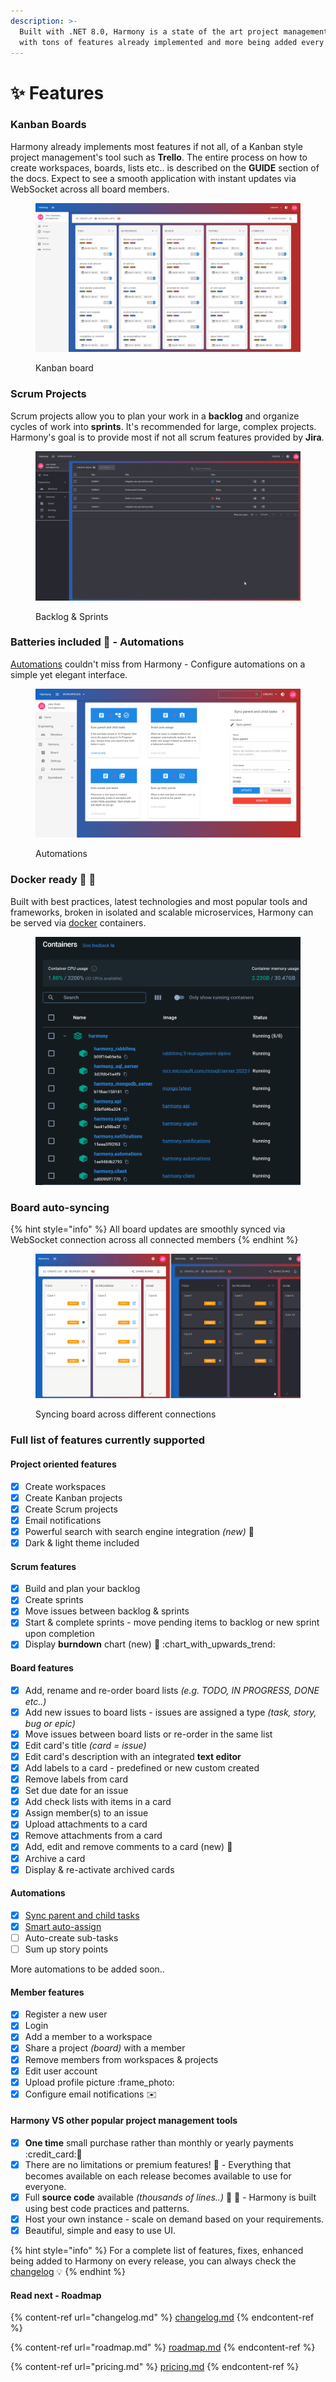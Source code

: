 ```yaml
---
description: >-
  Built with .NET 8.0, Harmony is a state of the art project management tool
  with tons of features already implemented and more being added every day.
---
```


# ✨ Features

### Kanban Boards

Harmony already implements most features if not all, of a Kanban style project management's tool such as **Trello**. The entire process on how to create workspaces, boards, lists etc.. is described on the **GUIDE** section of the docs. Expect to see a smooth application with instant updates via WebSocket across all board members.

<figure><img src="../.gitbook/assets/full-board-light.png" alt=""><figcaption><p>Kanban board</p></figcaption></figure>

### Scrum Projects

Scrum projects allow you to plan your work in a **backlog** and organize cycles of work into **sprints**. It's recommended for large, complex projects. Harmony's goal is to provide most if not all scrum features provided by **Jira**.&#x20;

<figure><img src="../.gitbook/assets/backlog-move-to-sprint.gif" alt=""><figcaption><p>Backlog &#x26; Sprints</p></figcaption></figure>

### Batteries included :battery: - Automations

[Automations](../guide/automations/) couldn't miss from Harmony - Configure automations on a simple yet elegant interface.

<figure><img src="../.gitbook/assets/automations.png" alt=""><figcaption><p>Automations</p></figcaption></figure>

### Docker ready :whale: :rocket:

Built with best practices, latest technologies and most popular tools and frameworks, broken in isolated and scalable microservices, Harmony can be served via [docker](setup/docker.md) containers.

<figure><img src="../.gitbook/assets/harmony-containers.png" alt=""><figcaption></figcaption></figure>

### Board auto-syncing

{% hint style="info" %}
All board updates are smoothly synced via WebSocket connection across all connected members
{% endhint %}

<figure><img src="../.gitbook/assets/card-move-opt-sync.gif" alt=""><figcaption><p>Syncing board across different connections</p></figcaption></figure>

### Full list of features currently supported

#### Project oriented features

* [x] Create workspaces
* [x] Create Kanban projects
* [x] Create Scrum projects
* [x] Email notifications
* [x] Powerful search with search engine integration _(new)_ :rocket:
* [x] Dark & light theme included

#### Scrum features

* [x] Build and plan your backlog
* [x] Create sprints
* [x] Move issues between backlog & sprints
* [x] Start & complete sprints - move pending items to backlog or new sprint upon completion
* [x] Display **burndown** chart (new) :rocket: :chart\_with\_upwards\_trend:

#### Board features

* [x] Add, rename and re-order board lists _(e.g. TODO, IN PROGRESS, DONE etc..)_
* [x] Add new issues to board lists - issues are assigned a type _(task, story, bug or epic)_
* [x] Move issues between board lists or re-order in the same list
* [x] Edit card's title _(card = issue)_
* [x] Edit card's description with an integrated **text editor**
* [x] Add labels to a card - predefined or new custom created
* [x] Remove labels from card
* [x] Set due date for an issue
* [x] Add check lists with items in a card
* [x] Assign member(s) to an issue
* [x] Upload attachments to a card
* [x] Remove attachments from a card
* [x] Add, edit and remove comments to a card  (new) :rocket:
* [x] Archive a card
* [x] Display & re-activate archived cards

#### Automations

* [x] [Sync parent and child tasks](../guide/automations/sync-parent-and-child-tasks.md)
* [x] [Smart auto-assign](../guide/automations/smart-auto-assign.md)
* [ ] Auto-create sub-tasks
* [ ] Sum up story points

More automations to be added soon..

#### Member features

* [x] Register a new user
* [x] Login
* [x] Add a member to a workspace
* [x] Share a project _(board)_ with a member
* [x] Remove members from workspaces & projects
* [x] Edit user account
* [x] Upload profile picture :frame\_photo:
* [x] Configure email notifications :envelope:

#### Harmony VS other popular project management tools

* [x] **One time** small purchase rather than monthly or yearly payments :credit\_card::date:
* [x] There are no limitations or premium features! :clap: - Everything that becomes available on each release becomes available to use for everyone.
* [x] Full **source code** available _(thousands of lines..)_ :tada: :muscle: - Harmony is built using best code practices and patterns.
* [x] Host your own instance - scale on demand based on your requirements.
* [x] Beautiful, simple and easy to use UI.

{% hint style="info" %}
For a complete list of features, fixes, enhanced being added to Harmony on every release, you can always check the [changelog](changelog.md) :bulb:
{% endhint %}

#### Read next - Roadmap

{% content-ref url="changelog.md" %}
[changelog.md](changelog.md)
{% endcontent-ref %}

{% content-ref url="roadmap.md" %}
[roadmap.md](roadmap.md)
{% endcontent-ref %}

{% content-ref url="pricing.md" %}
[pricing.md](pricing.md)
{% endcontent-ref %}
